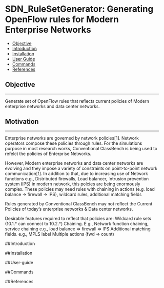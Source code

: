 SDN_RuleSetGenerator: Generating OpenFlow rules for Modern Enterprise Networks
===============================================
- [Objective](#Objective)
- [Introduction](#introduction)
- [Installation](#installation)
- [User Guide](#user-guide)
- [Commands](#commands)
- [References](#references)


## Objective
------------
Generate set of OpenFlow rules that reflects current policies of Modern enterprise networks and data center networks.

## Motivation
-------------
Enterprise networks are governed by network policies[1]. Network operators compose these policies through rules. For the simulations purpose in most  research works, Conventional ClassBench is being used to refelct the policies of Enterprise Networks.

However, Modern enterprise networks and data center networks are evolving and they impose a variety of constraints on point-to-point network communication[1]. In addition to that, due to increasing use of Network functions e.g., Distributed firewalls, Load balancer, Intrusion prevention system (IPS) in modern network, this polcies are being enormously complex. These policies may need rules with chaining in actions (e.g. load balance -> firewall -> IPS), wildcard rules, additional matching fields 

Rules generated by Conventional ClassBench may not reflect the Current Policies of today’s enterprise networks & Data center networks.

Desirable features required to reflect that policies are:
Wildcard rule sets 
    (10.1.* can connect to 10.2.*)
Chaining. E.g., Network  function
     chaining, service chaining
     e.g., load balance => firewall =>          	  IPS
Additional matching fields. e.g., MPLS label
 Multiple actions (fwd => count)


##Introduction


##Installation


##User-guide


##Commands

##References


